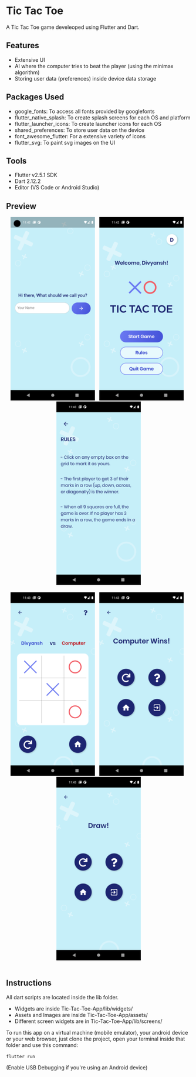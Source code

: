 # Tic Tac Toe

A Tic Tac Toe game develeoped using Flutter and Dart.

## Features

- Extensive UI
- AI where the computer tries to beat the player (using the minimax algorithm)
- Storing user data (preferences) inside device data storage

## Packages Used

- google_fonts: To access all fonts provided by googlefonts
- flutter_native_splash: To create splash screens for each OS and platform
- flutter_launcher_icons: To create launcher icons for each OS
- shared_preferences: To store user data on the device
- font_awesome_flutter: For a extensive variety of icons
- flutter_svg: To paint svg images on the UI

## Tools

- Flutter v2.5.1 SDK
- Dart 2.12.2
- Editor (VS Code or Android Studio)

## Preview

<p align="center">
    <img src="./screenshots/tictactoe (1).png" width="230" title="hover text">
    &nbsp;
    <img src="./screenshots/tictactoe (2).png" width="230" title="hover text">
    &nbsp;
    <img src="./screenshots/tictactoe (3).png" width="230" title="hover text">
    <br />
    <br />
    <img src="./screenshots/tictactoe (4).png" width="230" title="hover text">
    &nbsp;
    <img src="./screenshots/tictactoe (5).png" width="230" title="hover text">
    &nbsp;
    <img src="./screenshots/tictactoe (6).png" width="230" title="hover text">
    <br />
    <br />
</p>

## Instructions

All dart scripts are located inside the lib folder.

- Widgets are inside Tic-Tac-Toe-App/lib/widgets/
- Assets and Images are inside Tic-Tac-Toe-App/assets/
- Different screen widgets are in Tic-Tac-Toe-App/lib/screens/

To run this app on a virtual machine (mobile emulator), your android device or your web browser, just clone the project, open your terminal inside that folder and use this command:

```
flutter run
```

(Enable USB Debugging if you're using an Android device)

